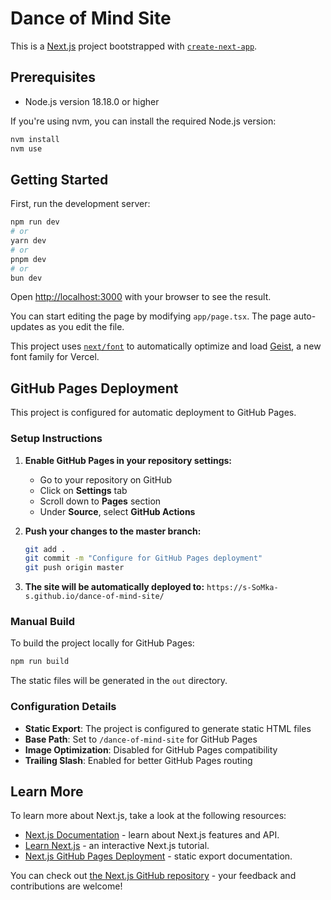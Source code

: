 # Dance of Mind Site

This is a [Next.js](https://nextjs.org) project bootstrapped with [`create-next-app`](https://nextjs.org/docs/app/api-reference/cli/create-next-app).

## Prerequisites

- Node.js version 18.18.0 or higher

If you're using nvm, you can install the required Node.js version:

```bash
nvm install
nvm use
```

## Getting Started

First, run the development server:

```bash
npm run dev
# or
yarn dev
# or
pnpm dev
# or
bun dev
```

Open [http://localhost:3000](http://localhost:3000) with your browser to see the result.

You can start editing the page by modifying `app/page.tsx`. The page auto-updates as you edit the file.

This project uses [`next/font`](https://nextjs.org/docs/app/building-your-application/optimizing/fonts) to automatically optimize and load [Geist](https://vercel.com/font), a new font family for Vercel.

## GitHub Pages Deployment

This project is configured for automatic deployment to GitHub Pages.

### Setup Instructions

1. **Enable GitHub Pages in your repository settings:**

   - Go to your repository on GitHub
   - Click on **Settings** tab
   - Scroll down to **Pages** section
   - Under **Source**, select **GitHub Actions**

2. **Push your changes to the master branch:**

   ```bash
   git add .
   git commit -m "Configure for GitHub Pages deployment"
   git push origin master
   ```

3. **The site will be automatically deployed to:** `https://s-SoMka-s.github.io/dance-of-mind-site/`

### Manual Build

To build the project locally for GitHub Pages:

```bash
npm run build
```

The static files will be generated in the `out` directory.

### Configuration Details

- **Static Export**: The project is configured to generate static HTML files
- **Base Path**: Set to `/dance-of-mind-site` for GitHub Pages
- **Image Optimization**: Disabled for GitHub Pages compatibility
- **Trailing Slash**: Enabled for better GitHub Pages routing

## Learn More

To learn more about Next.js, take a look at the following resources:

- [Next.js Documentation](https://nextjs.org/docs) - learn about Next.js features and API.
- [Learn Next.js](https://nextjs.org/learn) - an interactive Next.js tutorial.
- [Next.js GitHub Pages Deployment](https://nextjs.org/docs/app/building-your-application/deploying/static-exports) - static export documentation.

You can check out [the Next.js GitHub repository](https://github.com/vercel/next.js) - your feedback and contributions are welcome!
